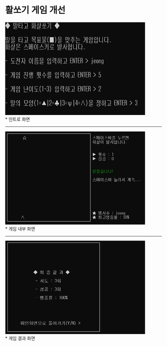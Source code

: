 # 활쏘기 게임 개선
<img src="./pic/lobby.png" width="450px" height="300px" title="px(픽셀) 크기 설정" alt="lobby"></img><br/> * 인트로 화면
* * *
<img src="./pic/upgrade.png" width="450px" height="300px" title="px(픽셀) 크기 설정" alt="upgrade"></img><br/> * 게임 내부 화면
* * *
<img src="./pic/result.png" width="450px" height="300px" title="px(픽셀) 크기 설정" alt="result"></img><br/> * 게임 결과 화면
